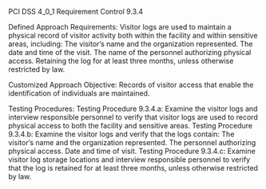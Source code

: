 PCI DSS 4_0_1 Requirement Control 9.3.4

Defined Approach Requirements:
Visitor logs are used to maintain a physical record of visitor activity both within the facility and within sensitive areas, including: The visitor’s name and the organization represented. The date and time of the visit. The name of the personnel authorizing physical access. Retaining the log for at least three months, unless otherwise restricted by law.

Customized Approach Objective:
Records of visitor access that enable the identification of individuals are maintained.

Testing Procedures:
Testing Procedure 9.3.4.a: Examine the visitor logs and interview responsible personnel to verify that visitor logs are used to record physical access to both the facility and sensitive areas.
Testing Procedure 9.3.4.b: Examine the visitor logs and verify that the logs contain: The visitor’s name and the organization represented. The personnel authorizing physical access. Date and time of visit.
Testing Procedure 9.3.4.c: Examine visitor log storage locations and interview responsible personnel to verify that the log is retained for at least three months, unless otherwise restricted by law.